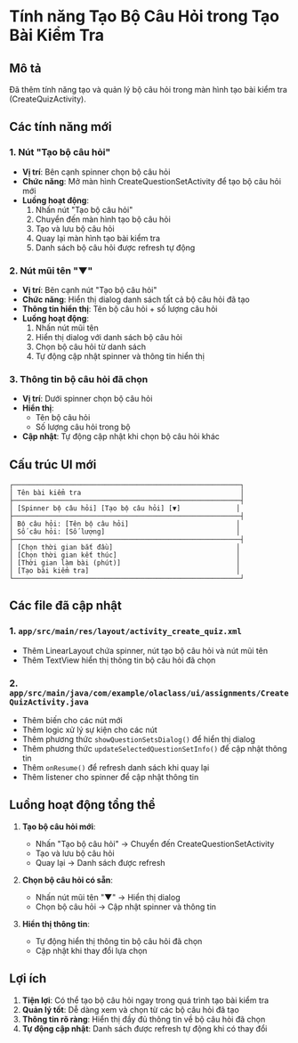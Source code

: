 # Tính năng Tạo Bộ Câu Hỏi trong Tạo Bài Kiểm Tra

## Mô tả
Đã thêm tính năng tạo và quản lý bộ câu hỏi trong màn hình tạo bài kiểm tra (CreateQuizActivity).

## Các tính năng mới

### 1. Nút "Tạo bộ câu hỏi"
- **Vị trí**: Bên cạnh spinner chọn bộ câu hỏi
- **Chức năng**: Mở màn hình CreateQuestionSetActivity để tạo bộ câu hỏi mới
- **Luồng hoạt động**:
  1. Nhấn nút "Tạo bộ câu hỏi"
  2. Chuyển đến màn hình tạo bộ câu hỏi
  3. Tạo và lưu bộ câu hỏi
  4. Quay lại màn hình tạo bài kiểm tra
  5. Danh sách bộ câu hỏi được refresh tự động

### 2. Nút mũi tên "▼"
- **Vị trí**: Bên cạnh nút "Tạo bộ câu hỏi"
- **Chức năng**: Hiển thị dialog danh sách tất cả bộ câu hỏi đã tạo
- **Thông tin hiển thị**: Tên bộ câu hỏi + số lượng câu hỏi
- **Luồng hoạt động**:
  1. Nhấn nút mũi tên
  2. Hiển thị dialog với danh sách bộ câu hỏi
  3. Chọn bộ câu hỏi từ danh sách
  4. Tự động cập nhật spinner và thông tin hiển thị

### 3. Thông tin bộ câu hỏi đã chọn
- **Vị trí**: Dưới spinner chọn bộ câu hỏi
- **Hiển thị**: 
  - Tên bộ câu hỏi
  - Số lượng câu hỏi trong bộ
- **Cập nhật**: Tự động cập nhật khi chọn bộ câu hỏi khác

## Cấu trúc UI mới

```
┌─────────────────────────────────────────────────────────┐
│ Tên bài kiểm tra                                        │
├─────────────────────────────────────────────────────────┤
│ [Spinner bộ câu hỏi] [Tạo bộ câu hỏi] [▼]              │
├─────────────────────────────────────────────────────────┤
│ Bộ câu hỏi: [Tên bộ câu hỏi]                           │
│ Số câu hỏi: [Số lượng]                                 │
├─────────────────────────────────────────────────────────┤
│ [Chọn thời gian bắt đầu]                               │
│ [Chọn thời gian kết thúc]                              │
│ [Thời gian làm bài (phút)]                             │
│ [Tạo bài kiểm tra]                                     │
└─────────────────────────────────────────────────────────┘
```

## Các file đã cập nhật

### 1. `app/src/main/res/layout/activity_create_quiz.xml`
- Thêm LinearLayout chứa spinner, nút tạo bộ câu hỏi và nút mũi tên
- Thêm TextView hiển thị thông tin bộ câu hỏi đã chọn

### 2. `app/src/main/java/com/example/olaclass/ui/assignments/CreateQuizActivity.java`
- Thêm biến cho các nút mới
- Thêm logic xử lý sự kiện cho các nút
- Thêm phương thức `showQuestionSetsDialog()` để hiển thị dialog
- Thêm phương thức `updateSelectedQuestionSetInfo()` để cập nhật thông tin
- Thêm `onResume()` để refresh danh sách khi quay lại
- Thêm listener cho spinner để cập nhật thông tin

## Luồng hoạt động tổng thể

1. **Tạo bộ câu hỏi mới**:
   - Nhấn "Tạo bộ câu hỏi" → Chuyển đến CreateQuestionSetActivity
   - Tạo và lưu bộ câu hỏi
   - Quay lại → Danh sách được refresh

2. **Chọn bộ câu hỏi có sẵn**:
   - Nhấn nút mũi tên "▼" → Hiển thị dialog
   - Chọn bộ câu hỏi → Cập nhật spinner và thông tin

3. **Hiển thị thông tin**:
   - Tự động hiển thị thông tin bộ câu hỏi đã chọn
   - Cập nhật khi thay đổi lựa chọn

## Lợi ích

1. **Tiện lợi**: Có thể tạo bộ câu hỏi ngay trong quá trình tạo bài kiểm tra
2. **Quản lý tốt**: Dễ dàng xem và chọn từ các bộ câu hỏi đã tạo
3. **Thông tin rõ ràng**: Hiển thị đầy đủ thông tin về bộ câu hỏi đã chọn
4. **Tự động cập nhật**: Danh sách được refresh tự động khi có thay đổi 